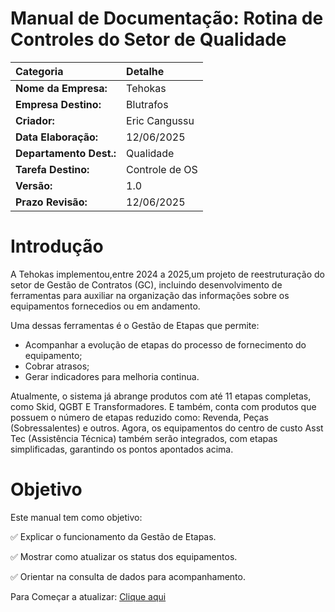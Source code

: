 # Manual de Documentação: Rotina de Controles do Setor de Qualidade

| Categoria             | Detalhe                                      |
| :-------------------- | :------------------------------------------- |
| **Nome da Empresa:** | Tehokas                                      |
| **Empresa Destino:** | Blutrafos                                    |
| **Criador:** | Eric Cangussu                                |
| **Data Elaboração:** | 12/06/2025                                   |
| **Departamento Dest.:**| Qualidade                          |
| **Tarefa Destino:** | Controle de OS                      |
| **Versão:** | 1.0                                          |
| **Prazo Revisão:** | 12/06/2025                                   |


# Introdução

A Tehokas implementou,entre 2024 a 2025,um projeto de reestruturação do setor de Gestão de Contratos (GC), incluindo desenvolvimento de ferramentas para auxiliar na organização das informações sobre os equipamentos fornecedios ou em andamento. 

Uma dessas ferramentas é o Gestão de Etapas que permite:

- Acompanhar a evolução de etapas do processo de fornecimento do equipamento;
- Cobrar atrasos;
- Gerar indicadores para melhoria continua.

Atualmente, o sistema já abrange produtos com até 11 etapas completas, como Skid, QGBT E Transformadores. E também, conta com produtos que possuem o número de etapas reduzido como: Revenda, Peças (Sobressalentes) e outros. Agora, os equipamentos do centro de custo Asst Tec (Assistência Técnica) também serão integrados, com etapas simplificadas, garantindo os pontos apontados acima.


# Objetivo

Este manual tem como objetivo:

✅ Explicar o funcionamento da Gestão de Etapas.

✅ Mostrar como atualizar os status dos equipamentos.

✅ Orientar na consulta de dados para acompanhamento.


Para Começar a atualizar:
[Clique aqui](controle_os.md)